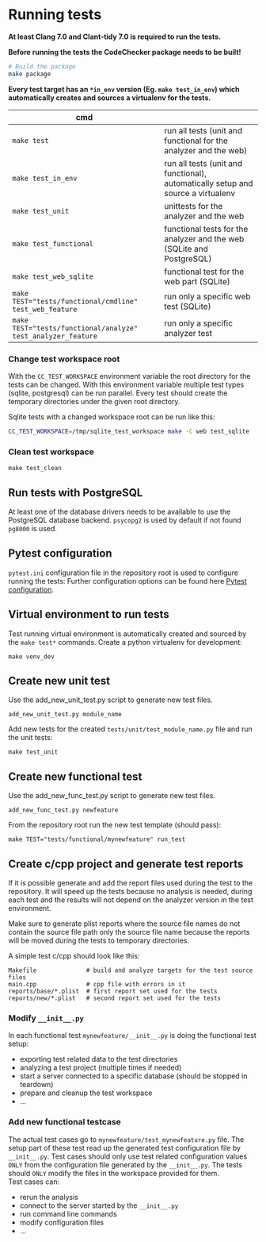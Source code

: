 # Running tests

__At least Clang 7.0 and Clant-tidy 7.0 is required to run the tests.__  

**Before running the tests the CodeChecker package needs to be built!**
```sh
# Build the package
make package
```

__Every test target has an `*in_env` version (Eg. `make test_in_env`) which
automatically creates and sources a virtualenv for the tests.__

|cmd||  
|----|---|  
|`make test`| run all tests (unit and functional for the analyzer and the web)|  
|`make test_in_env`| run all tests (unit and functional), automatically setup and source a virtualenv| 
|`make test_unit` | unittests for the analyzer and the web | 
|`make test_functional` | functional tests for the analyzer and the web (SQLite and PostgreSQL) | 
|`make test_web_sqlite` | functional test for the web part (SQLite) | 
|`make TEST="tests/functional/cmdline" test_web_feature` | run only a specific web test (SQLite) |
|`make TEST="tests/functional/analyze" test_analyzer_feature` | run only a specific analyzer test |

### Change test workspace root

With the `CC_TEST_WORKSPACE` environment variable the root directory for the
tests can be changed. With this environment variable multiple test types
(sqlite, postgresql) can be run parallel. Every test should create the
temporary directories under the given root directory.

Sqlite tests with a changed workspace root can be run like this:

```sh
CC_TEST_WORKSPACE=/tmp/sqlite_test_workspace make -C web test_sqlite
```

### Clean test workspace
~~~~~~{.sh}
make test_clean
~~~~~~

## Run tests with PostgreSQL
At least one of the database drivers needs to be available to use the
PostgreSQL database backend.
`psycopg2` is used by default if not found `pg8000` is used.

## Pytest configuration
`pytest.ini` configuration file in the repository root is used to configure running the tests:
Further configuration options can be found here
[Pytest configuration](https://docs.pytest.org/en/7.1.x/reference/customize.html).

## Virtual environment to run tests
Test running virtual environment is automatically created and sourced by the
`make test*` commands.
Create a python virtualenv for development:
~~~~~~{.sh}
make venv_dev
~~~~~~

## Create new unit test
Use the add_new_unit_test.py script to generate new test files.
~~~~~~{.sh}
add_new_unit_test.py module_name
~~~~~~

Add new tests for the created `tests/unit/test_module_name.py` file and run
the unit tests:
~~~~~~{.sh}
make test_unit
~~~~~~

## Create new functional test

Use the add_new_func_test.py script to generate new test files.
~~~~~~{.sh}
add_new_func_test.py newfeature
~~~~~~

From the repository root run the new test template (should pass):
~~~~~~{.sh}
make TEST="tests/functional/mynewfeature" run_test
~~~~~~

## Create c/cpp project and generate test reports

If it is possible generate and add the report files used during
the test to the repository.
It will speed up the tests because no analysis is needed, during each test
and the results will not depend on the analyzer version in the test
environment.

Make sure to generate plist reports where the source file names do not contain
the source file path only the source file name because the reports will be
moved during the tests to temporary directories.

A simple test c/cpp should look like this:
```
Makefile              # build and analyze targets for the test source files
main.cpp              # cpp file with errors in it
reports/base/*.plist  # first report set used for the tests
reports/new/*.plist   # second report set used for the tests
```

### Modify `__init__.py`

In each functional test `mynewfeature/__init__.py` is doing the functional test
setup:

 - exporting test related data to the test directories
 - analyzing a test project (multiple times if needed)
 - start a server connected to a specific database (should be stopped in teardown)
 - prepare and cleanup the test workspace
 - ...

### Add new functional testcase

The actual test cases go to `mynewfeature/test_mynewfeature.py` file.
The setup part of these test read up the generated test configuration file by `__init__.py`.
Test cases should only use test related configuration values `ONLY` from the configuration file
generated by the `__init__.py`.
The tests should `ONLY` modify the files in the workspace provided for them.  
Test cases can:

 - rerun the analysis
 - connect to the server started by the `__init__.py`
 - run command line commands
 - modify configuration files
 - ...
